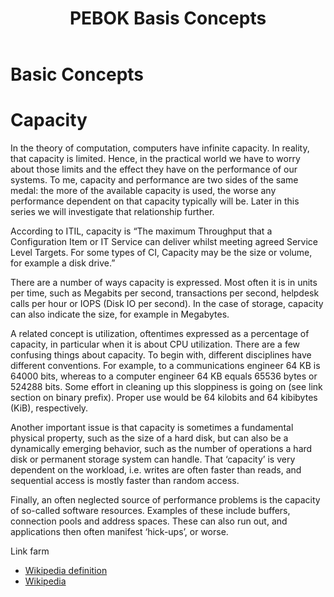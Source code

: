 ﻿---
title: PEBOK Basis Concepts
layout: default
---

# Basic Concepts

# Capacity
In the theory of computation, computers have infinite capacity. In reality, that capacity is limited. Hence, in the practical world we have to worry about those limits and the effect they have on the performance of our systems. To me, capacity and performance are two sides of the same medal: the more of the available capacity is used, the worse any performance dependent on that capacity typically will be. Later in this series we will investigate that relationship further.

According to ITIL, capacity is “The maximum Throughput that a Configuration Item or IT Service can deliver whilst meeting agreed Service Level Targets. For some types of CI, Capacity may be the size or volume, for example a disk drive.”

There are a number of ways capacity is expressed. Most often it is in units per time, such as Megabits per second, transactions per second, helpdesk calls per hour or IOPS (Disk IO per second). In the case of storage, capacity can also indicate the size, for example in Megabytes.

A related concept is utilization, oftentimes expressed as a percentage of capacity, in particular when it is about CPU utilization.
There are a few confusing things about capacity. To begin with, different disciplines have different conventions. For example, to a communications engineer 64 KB is 64000 bits, whereas to a computer engineer 64 KB equals 65536 bytes or 524288 bits. Some effort in cleaning up this sloppiness is going on (see link section on binary prefix). Proper use would be 64 kilobits and 64 kibibytes (KiB), respectively.

Another important issue is that capacity is sometimes a fundamental physical property, such as the size of a hard disk, but can also be a dynamically emerging behavior, such as the number of operations a hard disk or permanent storage system can handle. That ‘capacity’ is very dependent on the workload, i.e. writes are often faster than reads, and sequential access is mostly faster than random access.

Finally, an often neglected source of performance problems is the capacity of so-called software resources. Examples of these include buffers, connection pools and address spaces. These can also run out, and applications then often manifest ‘hick-ups’, or worse.

Link farm
+ [Wikipedia definition](http://en.wikipedia.org/wiki/Capacity_planning)
+ [Wikipedia](http://en.wikipedia.org/wiki/Binary_prefix)
